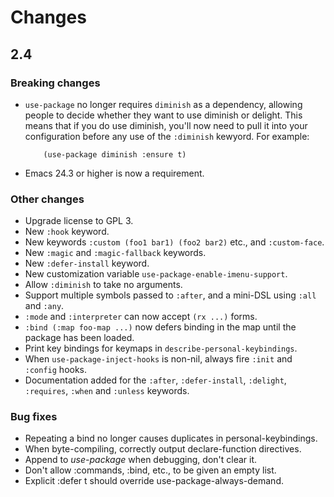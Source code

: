 # Changes

## 2.4

### Breaking changes

- `use-package` no longer requires `diminish` as a dependency, allowing people
  to decide whether they want to use diminish or delight. This means that if
  you do use diminish, you'll now need to pull it into your configuration
  before any use of the `:diminish` kewyord. For example:

  ``` elisp
      (use-package diminish :ensure t)
  ```
  
- Emacs 24.3 or higher is now a requirement.

### Other changes

- Upgrade license to GPL 3.
- New `:hook` keyword.
- New keywords `:custom (foo1 bar1) (foo2 bar2)` etc., and `:custom-face`.
- New `:magic` and `:magic-fallback` keywords.
- New `:defer-install` keyword.
- New customization variable `use-package-enable-imenu-support`.
- Allow `:diminish` to take no arguments.
- Support multiple symbols passed to `:after`, and a mini-DSL using `:all` and
  `:any`.
- `:mode` and `:interpreter` can now accept `(rx ...)` forms.
- `:bind (:map foo-map ...)` now defers binding in the map until the package
  has been loaded.
- Print key bindings for keymaps in `describe-personal-keybindings`.
- When `use-package-inject-hooks` is non-nil, always fire `:init` and
  `:config` hooks.
- Documentation added for the `:after`, `:defer-install`, `:delight`,
  `:requires`, `:when` and `:unless` keywords.

### Bug fixes

- Repeating a bind no longer causes duplicates in personal-keybindings.
- When byte-compiling, correctly output declare-function directives.
- Append to *use-package* when debugging, don't clear it.
- Don't allow :commands, :bind, etc., to be given an empty list.
- Explicit :defer t should override use-package-always-demand.

